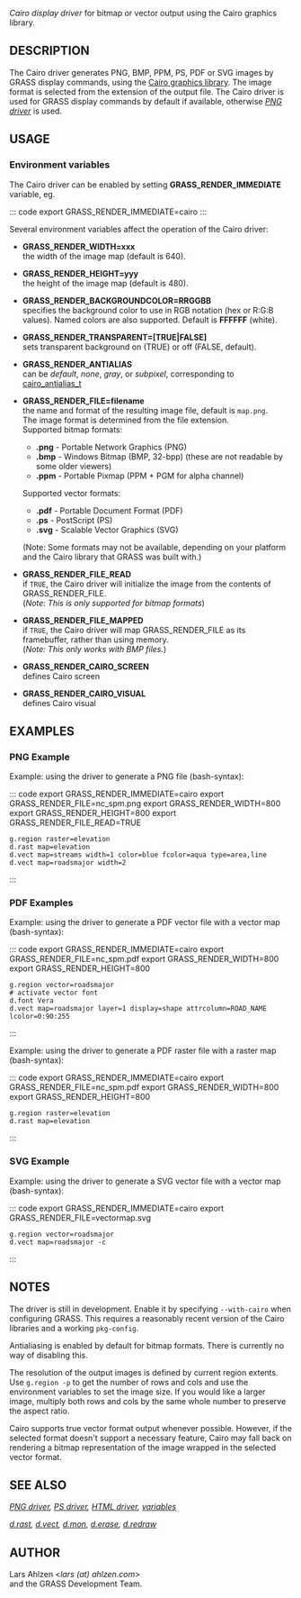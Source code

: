*Cairo display driver* for bitmap or vector output using the Cairo
graphics library.

## DESCRIPTION

The Cairo driver generates PNG, BMP, PPM, PS, PDF or SVG images by GRASS
display commands, using the [Cairo graphics
library](http://www.cairographics.org/). The image format is selected
from the extension of the output file. The Cairo driver is used for
GRASS display commands by default if available, otherwise *[PNG
driver](pngdriver.html)* is used.

## USAGE

### Environment variables

The Cairo driver can be enabled by setting **GRASS_RENDER_IMMEDIATE**
variable, eg.

::: code
    export GRASS_RENDER_IMMEDIATE=cairo
:::

Several environment variables affect the operation of the Cairo driver:

-   **GRASS_RENDER_WIDTH=xxx**\
    the width of the image map (default is 640).
-   **GRASS_RENDER_HEIGHT=yyy**\
    the height of the image map (default is 480).
-   **GRASS_RENDER_BACKGROUNDCOLOR=RRGGBB**\
    specifies the background color to use in RGB notation (hex or R:G:B
    values). Named colors are also supported. Default is **FFFFFF**
    (white).
-   **GRASS_RENDER_TRANSPARENT=\[TRUE\|FALSE\]**\
    sets transparent background on (TRUE) or off (FALSE, default).
-   **GRASS_RENDER_ANTIALIAS**\
    can be *default*, *none*, *gray*, or *subpixel*, corresponding to
    [cairo_antialias_t](http://www.cairographics.org/manual/cairo-cairo-t.html#cairo-antialias-t)
-   **GRASS_RENDER_FILE=filename**\
    the name and format of the resulting image file, default is
    `map.png`.\
    The image format is determined from the file extension.\
    Supported bitmap formats:
    -   **.png** - Portable Network Graphics (PNG)
    -   **.bmp** - Windows Bitmap (BMP, 32-bpp) (these are not readable
        by some older viewers)
    -   **.ppm** - Portable Pixmap (PPM + PGM for alpha channel)

    Supported vector formats:
    -   **.pdf** - Portable Document Format (PDF)
    -   **.ps** - PostScript (PS)
    -   **.svg** - Scalable Vector Graphics (SVG)

    (Note: Some formats may not be available, depending on your platform
    and the Cairo library that GRASS was built with.)
-   **GRASS_RENDER_FILE_READ**\
    if `TRUE`, the Cairo driver will initialize the image from the
    contents of GRASS_RENDER_FILE.\
    (*Note: This is only supported for bitmap formats*)
-   **GRASS_RENDER_FILE_MAPPED**\
    if `TRUE`, the Cairo driver will map GRASS_RENDER_FILE as its
    framebuffer, rather than using memory.\
    (*Note: This only works with BMP files.*)
-   **GRASS_RENDER_CAIRO_SCREEN**\
    defines Cairo screen
-   **GRASS_RENDER_CAIRO_VISUAL**\
    defines Cairo visual

## EXAMPLES

### PNG Example

Example: using the driver to generate a PNG file (bash-syntax):

::: code
    export GRASS_RENDER_IMMEDIATE=cairo
    export GRASS_RENDER_FILE=nc_spm.png
    export GRASS_RENDER_WIDTH=800
    export GRASS_RENDER_HEIGHT=800
    export GRASS_RENDER_FILE_READ=TRUE

    g.region raster=elevation
    d.rast map=elevation
    d.vect map=streams width=1 color=blue fcolor=aqua type=area,line
    d.vect map=roadsmajor width=2
:::

### PDF Examples

Example: using the driver to generate a PDF vector file with a vector
map (bash-syntax):

::: code
    export GRASS_RENDER_IMMEDIATE=cairo
    export GRASS_RENDER_FILE=nc_spm.pdf
    export GRASS_RENDER_WIDTH=800
    export GRASS_RENDER_HEIGHT=800

    g.region vector=roadsmajor
    # activate vector font
    d.font Vera
    d.vect map=roadsmajor layer=1 display=shape attrcolumn=ROAD_NAME lcolor=0:90:255
:::

Example: using the driver to generate a PDF raster file with a raster
map (bash-syntax):

::: code
    export GRASS_RENDER_IMMEDIATE=cairo
    export GRASS_RENDER_FILE=nc_spm.pdf
    export GRASS_RENDER_WIDTH=800
    export GRASS_RENDER_HEIGHT=800

    g.region raster=elevation
    d.rast map=elevation
:::

### SVG Example

Example: using the driver to generate a SVG vector file with a vector
map (bash-syntax):

::: code
    export GRASS_RENDER_IMMEDIATE=cairo
    export GRASS_RENDER_FILE=vectormap.svg

    g.region vector=roadsmajor
    d.vect map=roadsmajor -c
:::

## NOTES

The driver is still in development. Enable it by specifying
`--with-cairo` when configuring GRASS. This requires a reasonably recent
version of the Cairo libraries and a working `pkg-config`.

Antialiasing is enabled by default for bitmap formats. There is
currently no way of disabling this.

The resolution of the output images is defined by current region
extents. Use `g.region -p` to get the number of rows and cols and use
the environment variables to set the image size. If you would like a
larger image, multiply both rows and cols by the same whole number to
preserve the aspect ratio.

Cairo supports true vector format output whenever possible. However, if
the selected format doesn\'t support a necessary feature, Cairo may fall
back on rendering a bitmap representation of the image wrapped in the
selected vector format.

## SEE ALSO

*[PNG driver](pngdriver.html), [PS driver](psdriver.html), [HTML
driver](htmldriver.html), [variables](variables.html)*

*[d.rast](d.rast.html), [d.vect](d.vect.html), [d.mon](d.mon.html),
[d.erase](d.erase.html), [d.redraw](d.redraw.html)*

## AUTHOR

Lars Ahlzen \<*lars (at) ahlzen.com*\>\
and the GRASS Development Team.
